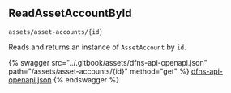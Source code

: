 
## ReadAssetAccountById
`assets/asset-accounts/{id}`

Reads and returns an instance of `AssetAccount` by `id`.

{% swagger src="../.gitbook/assets/dfns-api-openapi.json" path="/assets/asset-accounts/{id}" method="get" %}
[dfns-api-openapi.json](../.gitbook/assets/dfns-api-openapi.json)
{% endswagger %}
